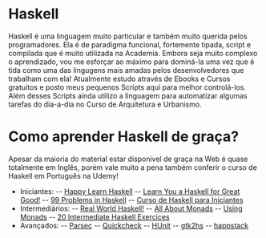 # Haskell
Haskell é uma linguagem muito particular e também muito querida pelos programadores. Ela é de paradigma funcional, fortemente tipada, script e compilada que é muito utilizada na Academia. Embora seja muito complexo o aprendizado, vou me esforçar ao máximo para dominá-la uma vez que é tida como uma das lingugens mais amadas pelos desenvolvedores que trabalham com ela! Atualmente estudo através de Ebooks e Cursos gratuitos e posto meus pequenos Scripts aqui para melhor controlá-los. Além desses Scripts ainda utilizo a linguagem para automatizar algumas tarefas do dia-a-dia no Curso de Arquitetura e Urbanismo.

# Como aprender Haskell de graça?
Apesar da maioria do material estar disponivel de graça na Web é quase totalmente em Inglês, porém vale muito a pena também conferir o curso de Haskell em Português na Udemy! 
- Iniciantes:
-- [Happy Learn Haskell](http://www.happylearnhaskelltutorial.com/)
-- [Learn You a Haskell for Great Good!](http://learnyouahaskell.com/chapters)
-- [99 Problems in Haskell](https://wiki.haskell.org/H-99:_Ninety-Nine_Haskell_Problems)
-- [Curso de Haskell para Iniciantes](https://www.udemy.com/curso-haskell)
- Intermediários:
-- [Real World Haskell!](http://book.realworldhaskell.org/)
-- [All About Monads](https://wiki.haskell.org/All_About_Monads)
-- [Using Monads](https://wiki.haskell.org/Tutorials#Using_monads)
-- [20 Intermediate Haskell Exercices](http://blog.tmorris.net/posts/20-intermediate-haskell-exercises/)
- Avançados:
-- [Parsec](https://wiki.haskell.org/Parsec)
-- [Quickcheck](http://www.cse.chalmers.se/~rjmh/QuickCheck/)
-- [HUnit](http://hunit.sourceforge.net/)
-- [gtk2hs](https://wiki.haskell.org/Gtk2Hs)
-- [happstack](http://www.happstack.com/page/view-page-slug/1/happstack)
